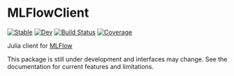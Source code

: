 # MLFlowClient

[![Stable](https://img.shields.io/badge/docs-stable-blue.svg)](https://juliaai.github.io/MLFlowClient.jl/stable)
[![Dev](https://img.shields.io/badge/docs-dev-blue.svg)](https://juliaai.github.io/MLFlowClient.jl/dev)
[![Build Status](https://github.com/JuliaAI/MLFlowClient.jl/actions/workflows/CI.yml/badge.svg?branch=main)](https://github.com/JuliaAI/MLFlowClient.jl/actions/workflows/CI.yml?query=branch%3Amain)
[![Coverage](https://codecov.io/gh/JuliaAI/MLFlowClient.jl/branch/main/graph/badge.svg)](https://codecov.io/gh/JuliaAI/MLFlowClient.jl)


Julia client for [MLFlow](https://www.mlflow.org/)

This package is still under development and interfaces may change. See the documentation for current features and limitations.
